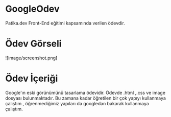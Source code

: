# GoogleOdev
 Patika.dev Front-End eğitimi kapsamında verilen ödevdir.
# Ödev Görseli
![image/screenshot.png]
# Ödev İçeriği
 Google'ın eski görünümünü tasarlama ödevidir.
 Ödevde .html ,.css ve image dosyası bulunmaktadır.
 Bu zamana kadar öğretilen bir çok yapıyı kullanmaya çalıştım , öğrenmediğimiz yapıları da googledan bakarak kullanmaya çalıştım. 
 
